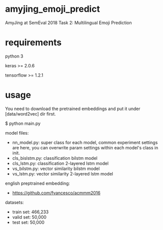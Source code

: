 # amyjing_emoji_predict
AmyJing at SemEval 2018 Task 2: Multilingual Emoji Prediction

# requirements
python 3

keras >= 2.0.6

tensorflow >= 1.2.1

# usage

You need to download the pretrained embeddings and put it under [data/word2vec] dir first.

$ python main.py

model files:
- nn_model.py: super class for each model, common experiment settings are here, you can overwrite param settings within each model's class in init.
- cls_bislstm.py: classification bilstm model
- cls_lstm.py: classification 2-layered lstm model
- vs_bilstm.py: vector similarity bilstm model
- vs_lstm.py: vector similarity 2-layered lstm model

english preptrained embedding:
- https://github.com/fvancesco/acmmm2016

datasets:
- train set: 466,233
- valid set: 50,000
- test  set: 50,000


